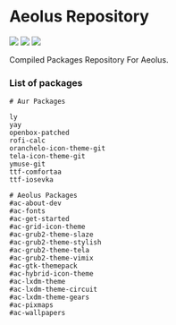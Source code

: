 # Aeolus Repository

<p align="left">
  <img src="https://img.shields.io/badge/Status%3F-Active-Green?style=for-the-badge">
  <img src="https://img.shields.io/badge/AUR-Done-Blue?style=for-the-badge">
  <img src="https://img.shields.io/badge/Archcraft-Done-Blue?style=for-the-badge">
</p>

Compiled Packages Repository For Aeolus.

### List of packages

```
# Aur Packages

ly 
yay 
openbox-patched 
rofi-calc 
oranchelo-icon-theme-git 
tela-icon-theme-git 
ymuse-git 
ttf-comfortaa 
ttf-iosevka

# Aeolus Packages
#ac-about-dev
#ac-fonts
#ac-get-started
#ac-grid-icon-theme
#ac-grub2-theme-slaze
#ac-grub2-theme-stylish
#ac-grub2-theme-tela
#ac-grub2-theme-vimix
#ac-gtk-themepack
#ac-hybrid-icon-theme
#ac-lxdm-theme
#ac-lxdm-theme-circuit
#ac-lxdm-theme-gears
#ac-pixmaps
#ac-wallpapers
```
